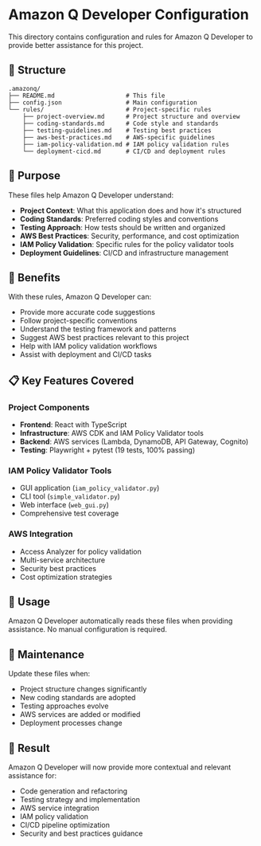 # Amazon Q Developer Configuration

This directory contains configuration and rules for Amazon Q Developer to provide better assistance for this project.

## 📁 Structure

```
.amazonq/
├── README.md                    # This file
├── config.json                  # Main configuration
└── rules/                       # Project-specific rules
    ├── project-overview.md      # Project structure and overview
    ├── coding-standards.md      # Code style and standards
    ├── testing-guidelines.md    # Testing best practices
    ├── aws-best-practices.md    # AWS-specific guidelines
    ├── iam-policy-validation.md # IAM policy validation rules
    └── deployment-cicd.md       # CI/CD and deployment rules
```

## 🎯 Purpose

These files help Amazon Q Developer understand:

- **Project Context**: What this application does and how it's structured
- **Coding Standards**: Preferred coding styles and conventions
- **Testing Approach**: How tests should be written and organized
- **AWS Best Practices**: Security, performance, and cost optimization
- **IAM Policy Validation**: Specific rules for the policy validator tools
- **Deployment Guidelines**: CI/CD and infrastructure management

## 🚀 Benefits

With these rules, Amazon Q Developer can:

- Provide more accurate code suggestions
- Follow project-specific conventions
- Understand the testing framework and patterns
- Suggest AWS best practices relevant to this project
- Help with IAM policy validation workflows
- Assist with deployment and CI/CD tasks

## 📋 Key Features Covered

### Project Components
- **Frontend**: React with TypeScript
- **Infrastructure**: AWS CDK and IAM Policy Validator tools
- **Backend**: AWS services (Lambda, DynamoDB, API Gateway, Cognito)
- **Testing**: Playwright + pytest (19 tests, 100% passing)

### IAM Policy Validator Tools
- GUI application (`iam_policy_validator.py`)
- CLI tool (`simple_validator.py`)
- Web interface (`web_gui.py`)
- Comprehensive test coverage

### AWS Integration
- Access Analyzer for policy validation
- Multi-service architecture
- Security best practices
- Cost optimization strategies

## 🔧 Usage

Amazon Q Developer automatically reads these files when providing assistance. No manual configuration is required.

## 📝 Maintenance

Update these files when:
- Project structure changes significantly
- New coding standards are adopted
- Testing approaches evolve
- AWS services are added or modified
- Deployment processes change

## 🎉 Result

Amazon Q Developer will now provide more contextual and relevant assistance for:
- Code generation and refactoring
- Testing strategy and implementation
- AWS service integration
- IAM policy validation
- CI/CD pipeline optimization
- Security and best practices guidance
